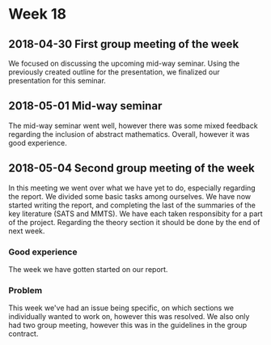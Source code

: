 # Week 18

## 2018-04-30 First group meeting of the week

We focused on discussing the upcoming mid-way seminar. Using the previously created outline for the presentation, we finalized our presentation for this seminar.

## 2018-05-01 Mid-way seminar

The mid-way seminar went well, however there was some mixed feedback regarding the inclusion of abstract mathematics. Overall, however it was good experience.

## 2018-05-04 Second group meeting of the week

In this meeting we went over what we have yet to do, especially regarding the report. We divided some basic tasks among ourselves. We have now started writing the report, and completing the last of the summaries of the key literature (SATS and MMTS). We have each taken responsibity for a part of the project. Regarding the theory section it should be done by the end of next week.

### Good experience

The week we have gotten started on our report.

### Problem

This week we've had an issue being specific, on which sections we individually wanted to work on, however this was resolved. We also only had two group meeting, however this was in the guidelines in the group contract.